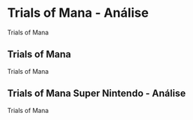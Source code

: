 ---
---

# Trials of Mana - Análise

Trials of Mana

## Trials of Mana

Trials of Mana

## Trials of Mana Super Nintendo - Análise

Trials of Mana
